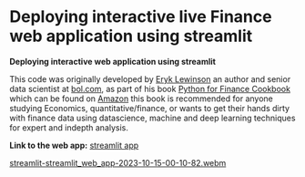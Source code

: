 # Deploying interactive live Finance web application using streamlit 
**Deploying  interactive web application using streamlit** 

This code was originally developed by [Eryk Lewinson](https://www.linkedin.com/in/eryklewinson/?originalSubdomain=nl) an author and senior data scientist at [bol.com](https://www.linkedin.com/company/bol-com/), as part of his book [Python for Finance Cookbook](https://www.amazon.com/Python-Finance-Cookbook-effective-financial/dp/1803243198) which can be found on [Amazon](https://www.amazon.com/Python-Finance-Cookbook-effective-financial/dp/1803243198) this book is recommended for anyone studying Economics, quantitative/finance, or wants to get their hands dirty with finance data using datascience, machine and deep learning techniques for expert and indepth analysis.




**Link to the web app:** [streamlit app](https://appwebapp-nfbeudlvoewqpncqijysve.streamlit.app/?embed_options=dark_theme,show_footer,light_theme,show_colored_line,show_toolbar,show_padding,disable_scrolling)




[streamlit-streamlit_web_app-2023-10-15-00-10-82.webm](https://github.com/Kmohamedalie/Finance-streamlit_web_app/assets/63104472/960790b7-9172-4502-83ac-456947ccd127)
